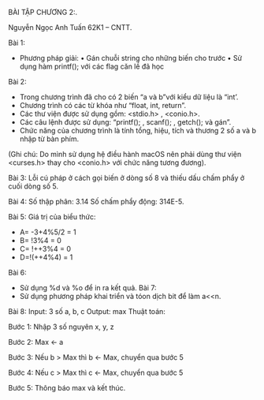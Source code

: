 BÀI TẬP CHƯƠNG 2:.

Nguyễn Ngọc Anh Tuấn 62K1 – CNTT.

Bài 1:
-	Phương pháp giải:
•	Gán chuỗi string cho những biến cho trước
•	Sử dụng hàm printf(); với các flag căn lề đã học

Bài 2:
-	Trong chương trình đã cho có 2 biến “a và b”với kiểu dữ liệu là “int’.
-	Chương trình có các từ khóa như “float, int, return”.
-	Các thư viện được sử dụng gồm: <stdio.h> , <conio.h>.
-	Các câu lệnh được sử dụng: “printf(); , scanf(); , getch(); và gán”.
-	Chức năng của chương trình là tính tổng, hiệu, tích và thương 2 số a và b nhập từ bàn phím.

(Ghi chú: Do mình sử dụng hệ điều hành macOS nên phải dùng thư viện <curses.h> thay cho <conio.h> với chức năng tương đương).

Bài 3: Lỗi cú pháp ở cách gọi biến ở dòng số 8 và thiếu dấu chấm phẩy ở cuối dòng số 5.

Bài 4: 
Số thập phân: 3.14
Số chấm phẩy động: 314E-5.

Bài 5: Giá trị của biểu thức:

-	A= -3+4%5/2 = 1
-	B= !3%4 = 0
-	C= !++3%4 = 0
-	D=!(++4%4) = 1

Bài 6: 
- Sử dụng %d và %o để in ra kết quả.
Bài 7:
- Sử dụng phương pháp khai triển và tóon dịch bit để làm a<<n.

Bài 8: 
Input: 3 số a, b, c
Output: max
Thuật toán:

Bước 1: Nhập 3 số nguyên x, y, z

Bước 2: Max <- a

Bước 3: Nếu b > Max thì b <- Max, chuyển qua bước 5

Bước 4: Nếu c > Max thì c <- Max, chuyển qua bước 5

Bước 5: Thông báo max và kết thúc. 
